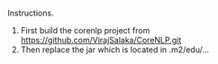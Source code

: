 Instructions.
1. First build the corenlp project from https://github.com/VirajSalaka/CoreNLP.git
2. Then replace the jar which is located in .m2/edu/...
